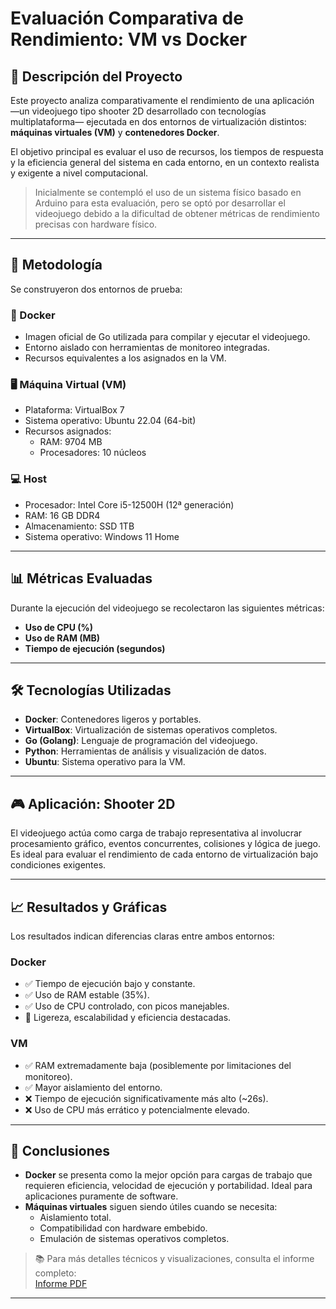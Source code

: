 # Evaluación Comparativa de Rendimiento: VM vs Docker

## 📌 Descripción del Proyecto

Este proyecto analiza comparativamente el rendimiento de una aplicación —un videojuego tipo shooter 2D desarrollado con tecnologías multiplataforma— ejecutada en dos entornos de virtualización distintos: **máquinas virtuales (VM)** y **contenedores Docker**.

El objetivo principal es evaluar el uso de recursos, los tiempos de respuesta y la eficiencia general del sistema en cada entorno, en un contexto realista y exigente a nivel computacional.

> Inicialmente se contempló el uso de un sistema físico basado en Arduino para esta evaluación, pero se optó por desarrollar el videojuego debido a la dificultad de obtener métricas de rendimiento precisas con hardware físico.

---

## 🧪 Metodología

Se construyeron dos entornos de prueba:

### 🐳 Docker
- Imagen oficial de Go utilizada para compilar y ejecutar el videojuego.
- Entorno aislado con herramientas de monitoreo integradas.
- Recursos equivalentes a los asignados en la VM.

### 🖥️ Máquina Virtual (VM)
- Plataforma: VirtualBox 7
- Sistema operativo: Ubuntu 22.04 (64-bit)
- Recursos asignados:
  - RAM: 9704 MB
  - Procesadores: 10 núcleos

### 💻 Host
- Procesador: Intel Core i5-12500H (12ª generación)
- RAM: 16 GB DDR4
- Almacenamiento: SSD 1TB
- Sistema operativo: Windows 11 Home

---

## 📊 Métricas Evaluadas

Durante la ejecución del videojuego se recolectaron las siguientes métricas:

- **Uso de CPU (%)**
- **Uso de RAM (MB)**
- **Tiempo de ejecución (segundos)**

---

## 🛠️ Tecnologías Utilizadas

- **Docker**: Contenedores ligeros y portables.
- **VirtualBox**: Virtualización de sistemas operativos completos.
- **Go (Golang)**: Lenguaje de programación del videojuego.
- **Python**: Herramientas de análisis y visualización de datos.
- **Ubuntu**: Sistema operativo para la VM.

---

## 🎮 Aplicación: Shooter 2D

El videojuego actúa como carga de trabajo representativa al involucrar procesamiento gráfico, eventos concurrentes, colisiones y lógica de juego. Es ideal para evaluar el rendimiento de cada entorno de virtualización bajo condiciones exigentes.

---

## 📈 Resultados y Gráficas

Los resultados indican diferencias claras entre ambos entornos:

### Docker
- ✅ Tiempo de ejecución bajo y constante.
- ✅ Uso de RAM estable (35%).
- ✅ Uso de CPU controlado, con picos manejables.
- 🔸 Ligereza, escalabilidad y eficiencia destacadas.

### VM
- ✅ RAM extremadamente baja (posiblemente por limitaciones del monitoreo).
- ✅ Mayor aislamiento del entorno.
- ❌ Tiempo de ejecución significativamente más alto (~26s).
- ❌ Uso de CPU más errático y potencialmente elevado.

---

## 📌 Conclusiones

- **Docker** se presenta como la mejor opción para cargas de trabajo que requieren eficiencia, velocidad de ejecución y portabilidad. Ideal para aplicaciones puramente de software.
- **Máquinas virtuales** siguen siendo útiles cuando se necesita:
  - Aislamiento total.
  - Compatibilidad con hardware embebido.
  - Emulación de sistemas operativos completos.

> 📚 Para más detalles técnicos y visualizaciones, consulta el informe completo:  
[Informe PDF]([https://docs.google.com/document/d/1qOZyaTSgXH7RfiJsBEsQH4FRpacJ8OQ31AOqG6OaHc8/edit?usp=sharing])

---

